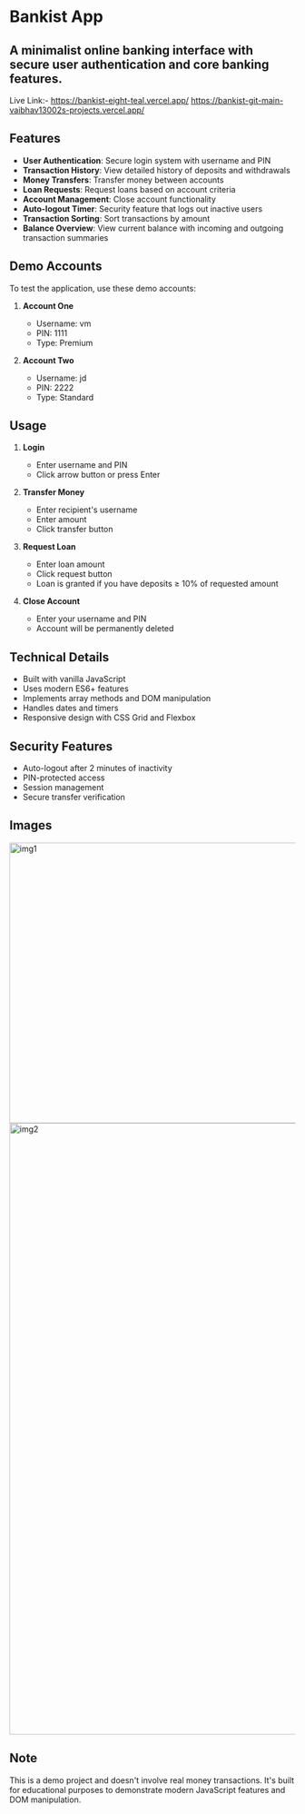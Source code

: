 # Bankist App

A minimalist online banking interface with secure user authentication and core banking features.
-
Live Link:- https://bankist-eight-teal.vercel.app/
            https://bankist-git-main-vaibhav13002s-projects.vercel.app/
## Features

- **User Authentication**: Secure login system with username and PIN
- **Transaction History**: View detailed history of deposits and withdrawals
- **Money Transfers**: Transfer money between accounts
- **Loan Requests**: Request loans based on account criteria
- **Account Management**: Close account functionality
- **Auto-logout Timer**: Security feature that logs out inactive users
- **Transaction Sorting**: Sort transactions by amount
- **Balance Overview**: View current balance with incoming and outgoing transaction summaries

## Demo Accounts

To test the application, use these demo accounts:

1. **Account One**

   - Username: vm
   - PIN: 1111
   - Type: Premium

2. **Account Two**
   - Username: jd
   - PIN: 2222
   - Type: Standard

## Usage

1. **Login**

   - Enter username and PIN
   - Click arrow button or press Enter

2. **Transfer Money**

   - Enter recipient's username
   - Enter amount
   - Click transfer button

3. **Request Loan**

   - Enter loan amount
   - Click request button
   - Loan is granted if you have deposits ≥ 10% of requested amount

4. **Close Account**
   - Enter your username and PIN
   - Account will be permanently deleted

## Technical Details

- Built with vanilla JavaScript
- Uses modern ES6+ features
- Implements array methods and DOM manipulation
- Handles dates and timers
- Responsive design with CSS Grid and Flexbox

## Security Features

- Auto-logout after 2 minutes of inactivity
- PIN-protected access
- Session management
- Secure transfer verification

## Images

<img width="1916" height="494" alt="img1" src="https://github.com/user-attachments/assets/5fb954e7-645e-40d5-94c5-77b149f91166" />
<img width="1919" height="1077" alt="img2" src="https://github.com/user-attachments/assets/899c03d4-f81c-4d15-a92d-ac9807346170" />

## Note

This is a demo project and doesn't involve real money transactions. It's built for educational purposes to demonstrate modern JavaScript features and DOM manipulation.
